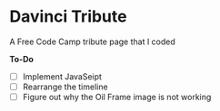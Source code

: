 # Davinci Tribute
A Free Code Camp tribute page that I coded

<b>To-Do</b>
- [ ] Implement JavaSeipt
- [ ] Rearrange the timeline
- [ ] Figure out why the  Oil Frame image is not working
